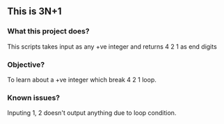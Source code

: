 ## This is 3N+1

### What this project does?
This scripts takes input as any +ve integer and returns 4 2 1 as end digits

### Objective?
To learn about a +ve integer which break 4 2 1 loop.

### Known issues?

Inputing 1, 2 doesn't output anything due to loop condition.